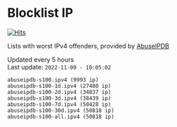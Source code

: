 # Blocklist IP

[![Hits](https://hits.seeyoufarm.com/api/count/incr/badge.svg?url=https%3A%2F%2Fgithub.com%2Fborestad%2Fblocklist-ip%2F&count_bg=%2379C83D&title_bg=%23555555&icon=&icon_color=%23E7E7E7&title=hits&edge_flat=false)](https://hits.seeyoufarm.com)

Lists with worst IPv4 offenders, provided by [AbuseIPDB](https://www.abuseipdb.com/)

<!-- FOOTER-PLACEHOLDER -->
Updated every 5 hours<br>
Last update: `2022-11-09 - 10:05:02`
```
abuseipdb-s100.ipv4 (9993 ip)
abuseipdb-s100-1d.ipv4 (27480 ip)
abuseipdb-s100-2d.ipv4 (34837 ip)
abuseipdb-s100-3d.ipv4 (38439 ip)
abuseipdb-s100-7d.ipv4 (50428 ip)
abuseipdb-s100-30d.ipv4 (50818 ip)
abuseipdb-s100-all.ipv4 (50818 ip)
```
